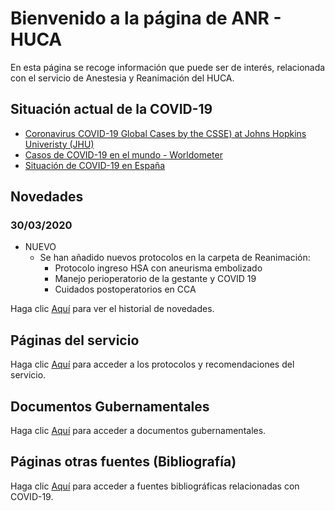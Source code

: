 # Bienvenido a la página de ANR - HUCA

En esta página se recoge información que puede ser de interés, relacionada con el servicio de Anestesia y Reanimación del HUCA.

## Situación actual de la COVID-19
* [Coronavirus COVID-19 Global Cases by the CSSE) at Johns Hopkins Univeristy (JHU)](https://www.arcgis.com/apps/opsdashboard/index.html#/bda7594740fd40299423467b48e9ecf6)
* [Casos de COVID-19 en el mundo - Worldometer](https://www.worldometers.info/coronavirus/#countries)
* [Situación de COVID-19 en España](https://covid19.isciii.es/)

## Novedades

### 30/03/2020
* NUEVO
   * Se han añadido nuevos protocolos en la carpeta de Reanimación:
     * Protocolo ingreso HSA con aneurisma embolizado
     * Manejo perioperatorio de la gestante y COVID 19
     * Cuidados postoperatorios en CCA

Haga clic [Aquí](novedades.md) para ver el historial de novedades.

## Páginas del servicio

Haga clic [Aquí](paginas_servicio.md) para acceder a los protocolos y recomendaciones del servicio.

## Documentos Gubernamentales

Haga clic [Aquí](documentos_gubernamentales.md) para acceder a documentos gubernamentales.

## Páginas otras fuentes (Bibliografía)

Haga clic [Aquí](otras_fuentes.md) para acceder a fuentes bibliográficas relacionadas con COVID-19.
